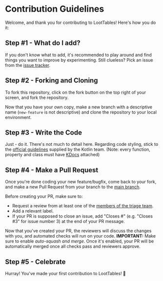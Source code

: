 # Contribution Guidelines

Welcome, and thank you for contributing to LootTables! Here's how you do it:

## Step #1 - What do I add?

If you don't know what to add, it's recommended to play around and find things you want to improve by experimenting.
Still clueless? Pick an issue from the [issue tracker](https://github.com/theonlytails/loottables/issues).


## Step #2 - Forking and Cloning

To fork this repository, click on the fork button on the top right of your screen, and fork the repository.

Now that you have your own copy, make a new branch with a descriptive name (`new-feature` is not descriptive) and clone the repository to your local environment.


## Step #3 - Write the Code

Just - do it. There's not much to detail here. Regarding code styling, stick to the [official guidelines](https://kotlinlang.org/docs/coding-conventions.html) supplied by the Kotlin team. (Note: every function, property and class must have [KDocs](https://kotlinlang.org/docs/kotlin-doc.html) attached)


## Step #4 - Make a Pull Request

Once you're done coding your new feature/bugfix, come back to your fork, and make a new Pull Request from your branch to the [main branch](https://github.com/theonlytails/loottables/tree/main).

Before creating your PR, make sure to:
- Request a review from at least one of the [members of the triage team](https://github.com/TheOnlyTails/LootTables/wiki/Triage-Team).
- Add a relevant label.
- If your PR is supposed to close an issue, add "Closes #<issue number>" (e.g. "Closes #3" for issue number 3) at the end of your PR message.

Now that you've created your PR, the reviewers will discuss the changes with you, and automated checks will run on your code.
**IMPORTANT:** Make sure to enable *auto-squash and merge*. Once it's enabled, your PR will be automatically merged once all checks pass and reviewers approve.

## Step #5 - Celebrate

Hurray! You've made your first contribution to LootTables! 🎉
